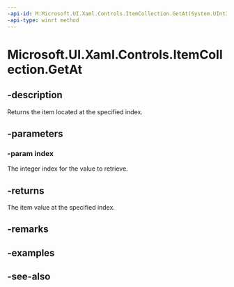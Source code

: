 ```yaml
---
-api-id: M:Microsoft.UI.Xaml.Controls.ItemCollection.GetAt(System.UInt32)
-api-type: winrt method
---
```


<!-- Method syntax
public object GetAt(System.UInt32 index)
-->

# Microsoft.UI.Xaml.Controls.ItemCollection.GetAt

## -description
Returns the item located at the specified index.

## -parameters
### -param index
The integer index for the value to retrieve.

## -returns
The item value at the specified index.

## -remarks

## -examples

## -see-also
